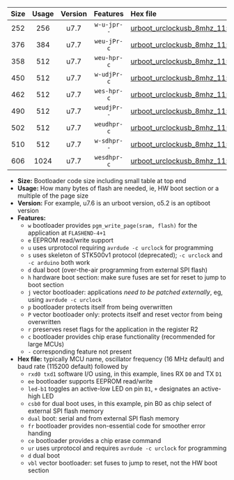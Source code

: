 |Size|Usage|Version|Features|Hex file|
|:-:|:-:|:-:|:-:|:--|
|252|256|u7.7|`w-u-jpr--`|[urboot_urclockusb_8mhz_115200bps_rxd0_txd1_led+d5_ur_vbl.hex](https://raw.githubusercontent.com/stefanrueger/urboot.hex/main/boards/urclockusb/fcpu_8mhz/115200_bps/urboot_urclockusb_8mhz_115200bps_rxd0_txd1_led+d5_ur_vbl.hex)|
|376|384|u7.7|`weu-jPr-c`|[urboot_urclockusb_8mhz_115200bps_rxd0_txd1_ee_led+d5_fr_ce_ur_vbl.hex](https://raw.githubusercontent.com/stefanrueger/urboot.hex/main/boards/urclockusb/fcpu_8mhz/115200_bps/urboot_urclockusb_8mhz_115200bps_rxd0_txd1_ee_led+d5_fr_ce_ur_vbl.hex)|
|358|512|u7.7|`weu-hpr-c`|[urboot_urclockusb_8mhz_115200bps_rxd0_txd1_ee_led+d5_fr_ce_ur.hex](https://raw.githubusercontent.com/stefanrueger/urboot.hex/main/boards/urclockusb/fcpu_8mhz/115200_bps/urboot_urclockusb_8mhz_115200bps_rxd0_txd1_ee_led+d5_fr_ce_ur.hex)|
|450|512|u7.7|`w-udjPr-c`|[urboot_urclockusb_8mhz_115200bps_rxd0_txd1_led+d5_csb0_dual_fr_ce_ur_vbl.hex](https://raw.githubusercontent.com/stefanrueger/urboot.hex/main/boards/urclockusb/fcpu_8mhz/115200_bps/urboot_urclockusb_8mhz_115200bps_rxd0_txd1_led+d5_csb0_dual_fr_ce_ur_vbl.hex)|
|462|512|u7.7|`wes-hpr-c`|[urboot_urclockusb_8mhz_115200bps_rxd0_txd1_ee_led+d5_fr_ce.hex](https://raw.githubusercontent.com/stefanrueger/urboot.hex/main/boards/urclockusb/fcpu_8mhz/115200_bps/urboot_urclockusb_8mhz_115200bps_rxd0_txd1_ee_led+d5_fr_ce.hex)|
|490|512|u7.7|`weudjPr--`|[urboot_urclockusb_8mhz_115200bps_rxd0_txd1_ee_led+d5_csb0_dual_fr_ur_vbl.hex](https://raw.githubusercontent.com/stefanrueger/urboot.hex/main/boards/urclockusb/fcpu_8mhz/115200_bps/urboot_urclockusb_8mhz_115200bps_rxd0_txd1_ee_led+d5_csb0_dual_fr_ur_vbl.hex)|
|502|512|u7.7|`weudhpr-c`|[urboot_urclockusb_8mhz_115200bps_rxd0_txd1_ee_led+d5_csb0_dual_fr_ce_ur.hex](https://raw.githubusercontent.com/stefanrueger/urboot.hex/main/boards/urclockusb/fcpu_8mhz/115200_bps/urboot_urclockusb_8mhz_115200bps_rxd0_txd1_ee_led+d5_csb0_dual_fr_ce_ur.hex)|
|510|512|u7.7|`w-sdhpr--`|[urboot_urclockusb_8mhz_115200bps_rxd0_txd1_led+d5_csb0_dual_fr.hex](https://raw.githubusercontent.com/stefanrueger/urboot.hex/main/boards/urclockusb/fcpu_8mhz/115200_bps/urboot_urclockusb_8mhz_115200bps_rxd0_txd1_led+d5_csb0_dual_fr.hex)|
|606|1024|u7.7|`wesdhpr-c`|[urboot_urclockusb_8mhz_115200bps_rxd0_txd1_ee_led+d5_csb0_dual_fr_ce.hex](https://raw.githubusercontent.com/stefanrueger/urboot.hex/main/boards/urclockusb/fcpu_8mhz/115200_bps/urboot_urclockusb_8mhz_115200bps_rxd0_txd1_ee_led+d5_csb0_dual_fr_ce.hex)|

- **Size:** Bootloader code size including small table at top end
- **Usage:** How many bytes of flash are needed, ie, HW boot section or a multiple of the page size
- **Version:** For example, u7.6 is an urboot version, o5.2 is an optiboot version
- **Features:**
  + `w` bootloader provides `pgm_write_page(sram, flash)` for the application at `FLASHEND-4+1`
  + `e` EEPROM read/write support
  + `u` uses urprotocol requiring `avrdude -c urclock` for programming
  + `s` uses skeleton of STK500v1 protocol (deprecated); `-c urclock` and `-c arduino` both work
  + `d` dual boot (over-the-air programming from external SPI flash)
  + `h` hardware boot section: make sure fuses are set for reset to jump to boot section
  + `j` vector bootloader: applications *need to be patched externally*, eg, using `avrdude -c urclock`
  + `p` bootloader protects itself from being overwritten
  + `P` vector bootloader only: protects itself and reset vector from being overwritten
  + `r` preserves reset flags for the application in the register R2
  + `c` bootloader provides chip erase functionality (recommended for large MCUs)
  + `-` corresponding feature not present
- **Hex file:** typically MCU name, oscillator frequency (16 MHz default) and baud rate (115200 default) followed by
  + `rxd0 txd1` software I/O using, in this example, lines RX `D0` and TX `D1`
  + `ee` bootloader supports EEPROM read/write
  + `led-b1` toggles an active-low LED on pin `B1`, `+` designates an active-high LED
  + `csb0` for dual boot uses, in this example, pin B0 as chip select of external SPI flash memory
  + `dual` boot: serial and from external SPI flash memory
  + `fr` bootloader provides non-essential code for smoother error handing
  + `ce` bootloader provides a chip erase command
  + `ur` uses urprotocol and requires `avrdude -c urclock` for programming
  + `d` dual boot
  + `vbl` vector bootloader: set fuses to jump to reset, not the HW boot section
